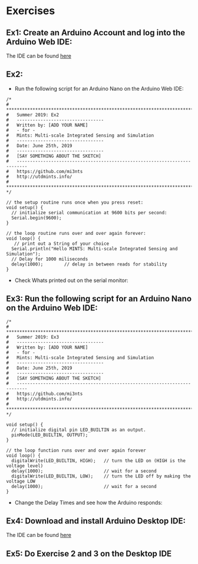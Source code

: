 # Exercises
## Ex1: Create an Arduino Account and log into the Arduino Web IDE: 
The IDE can be found [here](https://www.arduino.cc/en/Main/Software)

## Ex2:
- Run the following script for an Arduino Nano on the Arduino Web IDE: 
```
/*
# ***************************************************************************
#   Summer 2019: Ex2
#   ---------------------------------
#   Written by: [ADD YOUR NAME]
#   - for -
#   Mints: Multi-scale Integrated Sensing and Simulation
#   ---------------------------------
#   Date: June 25th, 2019
#   ---------------------------------
#   [SAY SOMETHING ABOUT THE SKETCH]
#   --------------------------------------------------------------------------
#   https://github.com/mi3nts
#   http://utdmints.info/
#  ***************************************************************************
*/

// the setup routine runs once when you press reset:
void setup() {
  // initialize serial communication at 9600 bits per second:
  Serial.begin(9600);
}

// the loop routine runs over and over again forever:
void loop() {
   // print out a String of your choice 
  Serial.println("Hello MINTS: Multi-scale Integrated Sensing and Simulation");
  // Delay for 1000 miliseconds 
  delay(1000);        // delay in between reads for stability
}
```
- Check Whats printed out on the serial monitor: 


## Ex3: Run the following script for an Arduino Nano on the Arduino Web IDE: 
```
/*
# ***************************************************************************
#   Summer 2019: Ex3
#   ---------------------------------
#   Written by: [ADD YOUR NAME]
#   - for -
#   Mints: Multi-scale Integrated Sensing and Simulation
#   ---------------------------------
#   Date: June 25th, 2019
#   ---------------------------------
#   [SAY SOMETHING ABOUT THE SKETCH]
#   --------------------------------------------------------------------------
#   https://github.com/mi3nts
#   http://utdmints.info/
#  ***************************************************************************
*/

void setup() {
  // initialize digital pin LED_BUILTIN as an output.
  pinMode(LED_BUILTIN, OUTPUT);
}

// the loop function runs over and over again forever
void loop() {
  digitalWrite(LED_BUILTIN, HIGH);   // turn the LED on (HIGH is the voltage level)
  delay(1000);                       // wait for a second
  digitalWrite(LED_BUILTIN, LOW);    // turn the LED off by making the voltage LOW
  delay(1000);                       // wait for a second
}

```

- Change the Delay Times and see how the Arduino responds: 



## Ex4: Download and install Arduino Desktop IDE: 
The IDE can be found [here](https://www.arduino.cc/en/Main/Software)

## Ex5: Do Exercise 2 and 3 on the Desktop IDE





